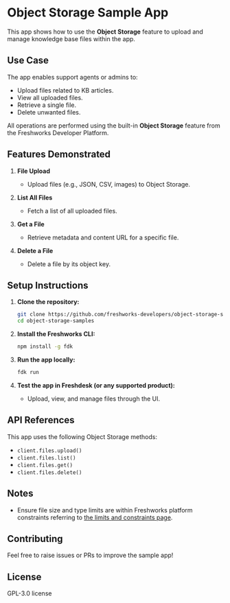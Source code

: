 # Object Storage Sample App

This app shows how to use the **Object Storage** feature to upload and manage knowledge base files within the app.

## Use Case

The app enables support agents or admins to:

* Upload files related to KB articles.
* View all uploaded files.
* Retrieve a single file.
* Delete unwanted files.

All operations are performed using the built-in **Object Storage** feature from the Freshworks Developer Platform.

## Features Demonstrated

1. **File Upload**

   * Upload files (e.g., JSON, CSV, images) to Object Storage.

2. **List All Files**

   * Fetch a list of all uploaded files.

3. **Get a File**

   * Retrieve metadata and content URL for a specific file.

4. **Delete a File**

   * Delete a file by its object key.

## Setup Instructions

1. **Clone the repository:**

   ```bash
   git clone https://github.com/freshworks-developers/object-storage-samples.git
   cd object-storage-samples
   ```

2. **Install the Freshworks CLI:**

   ```bash
   npm install -g fdk
   ```

3. **Run the app locally:**

   ```bash
   fdk run
   ```

4. **Test the app in Freshdesk (or any supported product):**

   * Upload, view, and manage files through the UI.

## API References

This app uses the following Object Storage methods:

* `client.files.upload()`
* `client.files.list()`
* `client.files.get()`
* `client.files.delete()`

## Notes

* Ensure file size and type limits are within Freshworks platform constraints referring to [the limits and constraints page](https://developers.freshworks.com/docs/app-sdk/v3.0/common/rate-limits-and-constraints/).

## Contributing

Feel free to raise issues or PRs to improve the sample app!

## License

GPL-3.0 license
